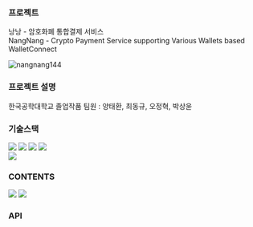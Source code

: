 ### 프로젝트
낭낭 - 암호화폐 통합결제 서비스<Br>
NangNang - Crypto Payment Service supporting Various Wallets based WalletConnect 

![nangnang144](https://github.com/on99yu/NangNang_app/assets/54887013/8c4a6271-d3fe-41dc-92bd-dff0067cfac0)


### 프로젝트 설명
한국공학대학교 졸업작품
팀원 : 양태환, 최동규, 오정혁, 박상윤



### 기술스택
<img src="https://img.shields.io/badge/HTML5-E34F26?style=for-the-badge&logo=HTML5&logoColor=white"> <img src="https://img.shields.io/badge/CSS3-1572B6?style=for-the-badge&logo=CSS3&logoColor=white">  <img src="https://img.shields.io/badge/JavaScript-F7DF1E?style=for-the-badge&logo=JavaScript&logoColor=white"> <img src="https://img.shields.io/badge/React-61DAFB?style=for-the-badge&logo=React&logoColor=white"><Br>
<img src="https://img.shields.io/badge/Firebase-FFCA28?style=for-the-badge&logo=Firebase&logoColor=white">

  
  
### CONTENTS
<img src="https://img.shields.io/badge/Bitcoin-F7931A?style=for-the-badge&logo=Bitcoin&logoColor=white"> <img src="https://img.shields.io/badge/Ethereum-3C3C3D?style=for-the-badge&logo=Ethereum&logoColor=white"> 


### API
